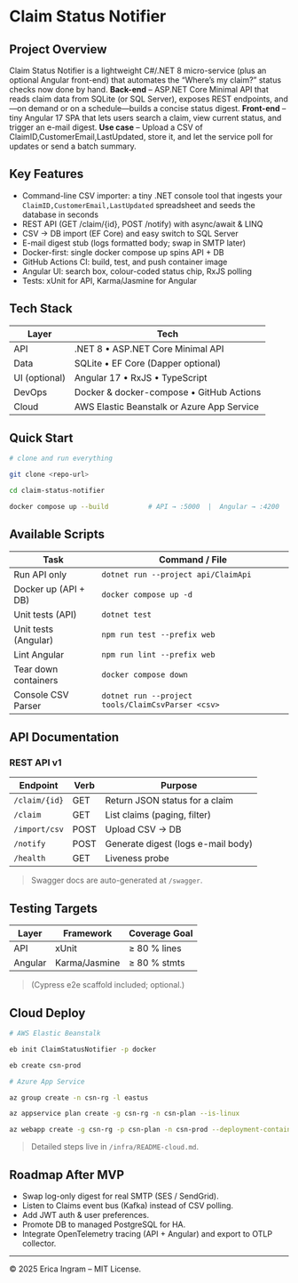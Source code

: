 # Claim Status Notifier

## Project Overview
Claim Status Notifier is a lightweight C#/.NET 8 micro-service (plus an optional Angular front-end) that automates the “Where’s my claim?” status checks now done by hand.
**Back-end** – ASP.NET Core Minimal API that reads claim data from SQLite (or SQL Server), exposes REST endpoints, and—on demand or on a schedule—builds a concise status digest.
**Front-end** – tiny Angular 17 SPA that lets users search a claim, view current status, and trigger an e-mail digest.
**Use case** – Upload a CSV of ClaimID,CustomerEmail,LastUpdated, store it, and let the service poll for updates or send a batch summary.


## Key Features
- Command-line CSV importer: a tiny .NET console tool that ingests your
  `ClaimID,CustomerEmail,LastUpdated` spreadsheet and seeds the database in seconds
- REST API (GET /claim/{id}, POST /notify) with async/await & LINQ  
- CSV → DB import (EF Core) and easy switch to SQL Server  
- E-mail digest stub (logs formatted body; swap in SMTP later)  
- Docker-first: single docker compose up spins API + DB  
- GitHub Actions CI: build, test, and push container image  
- Angular UI: search box, colour-coded status chip, RxJS polling  
- Tests: xUnit for API, Karma/Jasmine for Angular


## Tech Stack
| **Layer**     | **Tech**                                     |
|---------------|-----------------------------------------------|
| API           | .NET 8 • ASP.NET Core Minimal API             |
| Data          | SQLite • EF Core (Dapper optional)            |
| UI (optional) | Angular 17 • RxJS • TypeScript                |
| DevOps        | Docker & docker-compose • GitHub Actions      |
| Cloud         | AWS Elastic Beanstalk or Azure App Service    |


## Quick Start
```bash
# clone and run everything

git clone <repo-url>

cd claim-status-notifier

docker compose up --build          # API → :5000  |  Angular → :4200

```


## Available Scripts
| **Task**              | **Command / File**                                |
|-----------------------|---------------------------------------------------|
| Run API only          | `dotnet run --project api/ClaimApi`               |
| Docker up (API + DB)  | `docker compose up -d`                            |
| Unit tests (API)      | `dotnet test`                                     |
| Unit tests (Angular)  | `npm run test --prefix web`                       |
| Lint Angular          | `npm run lint --prefix web`                       |
| Tear down containers  | `docker compose down`                             |
| Console CSV Parser    | `dotnet run --project tools/ClaimCsvParser <csv>` |


## API Documentation

### REST API v1
| **Endpoint**    | **Verb** | **Purpose**                       |
|-----------------|----------|-----------------------------------|
| `/claim/{id}`   | GET      | Return JSON status for a claim    |
| `/claim`        | GET      | List claims (paging, filter)      |
| `/import/csv`   | POST     | Upload CSV → DB                   |
| `/notify`       | POST     | Generate digest (logs e-mail body)|
| `/health`       | GET      | Liveness probe                    |

> Swagger docs are auto-generated at `/swagger`.


## Testing Targets
| **Layer** | **Framework**     | **Coverage Goal**         |
|----------|-------------------|----------------------------|
| API      | xUnit             | ≥ 80 % lines               |
| Angular  | Karma/Jasmine     | ≥ 80 % stmts               |

> (Cypress e2e scaffold included; optional.)


## Cloud Deploy
```bash
# AWS Elastic Beanstalk

eb init ClaimStatusNotifier -p docker

eb create csn-prod
```



```bash
# Azure App Service

az group create -n csn-rg -l eastus

az appservice plan create -g csn-rg -n csn-plan --is-linux

az webapp create -g csn-rg -p csn-plan -n csn-prod --deployment-container-image-name <your-image>
```

> Detailed steps live in `/infra/README-cloud.md`.


## Roadmap After MVP
- Swap log-only digest for real SMTP (SES / SendGrid).
- Listen to Claims event bus (Kafka) instead of CSV polling.
- Add JWT auth & user preferences.
- Promote DB to managed PostgreSQL for HA.
- Integrate OpenTelemetry tracing (API + Angular) and export to OTLP collector.

---
© 2025 Erica Ingram – MIT License.



